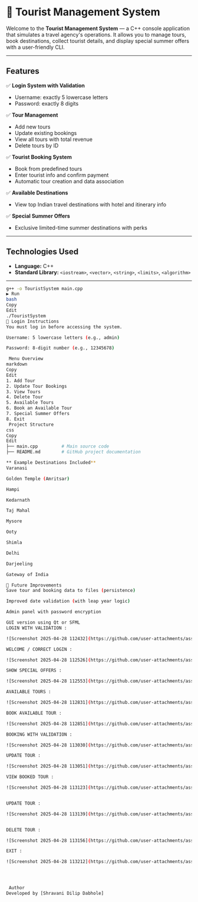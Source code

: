 
# 🧳 Tourist Management System

Welcome to the **Tourist Management System** — a C++ console application that simulates a travel agency's operations. It allows you to manage tours, book destinations, collect tourist details, and display special summer offers with a user-friendly CLI.

---

##  Features

✅ **Login System with Validation**
- Username: exactly 5 lowercase letters  
- Password: exactly 8 digits

✅ **Tour Management**
- Add new tours  
- Update existing bookings  
- View all tours with total revenue  
- Delete tours by ID

✅ **Tourist Booking System**
- Book from predefined tours  
- Enter tourist info and confirm payment  
- Automatic tour creation and data association

✅ **Available Destinations**
- View top Indian travel destinations with hotel and itinerary info

✅ **Special Summer Offers**
- Exclusive limited-time summer destinations with perks

---

## Technologies Used

- **Language:** C++
- **Standard Library:** `<iostream>`, `<vector>`, `<string>`, `<limits>`, `<algorithm>`

---



```bash
g++ -o TouristSystem main.cpp
▶️ Run
bash
Copy
Edit
./TouristSystem
🔐 Login Instructions
You must log in before accessing the system.

Username: 5 lowercase letters (e.g., admin)

Password: 8-digit number (e.g., 12345678)

 Menu Overview
markdown
Copy
Edit
1. Add Tour
2. Update Tour Bookings
3. View Tours
4. Delete Tour
5. Available Tours
6. Book an Available Tour
7. Special Summer Offers
8. Exit
 Project Structure
css
Copy
Edit
├── main.cpp         # Main source code
├── README.md        # GitHub project documentation

** Example Destinations Included**
Varanasi

Golden Temple (Amritsar)

Hampi

Kedarnath

Taj Mahal

Mysore

Ooty

Shimla

Delhi

Darjeeling

Gateway of India

🎯 Future Improvements
Save tour and booking data to files (persistence)

Improved date validation (with leap year logic)

Admin panel with password encryption

GUI version using Qt or SFML
LOGIN WITH VALIDATION :

![Screenshot 2025-04-28 112432](https://github.com/user-attachments/assets/7bca7fc1-75c5-4e98-8ab2-80e3dd8ddcda)

WELCOME / CORRECT LOGIN :

![Screenshot 2025-04-28 112526](https://github.com/user-attachments/assets/f516d3fa-edcd-434b-9f06-585231de095c)

SHOW SPECIAL OFFERS :

![Screenshot 2025-04-28 112553](https://github.com/user-attachments/assets/42ba8141-fe91-485c-8339-95263874342c)

AVAILABLE TOURS :

![Screenshot 2025-04-28 112831](https://github.com/user-attachments/assets/5ec38aec-8201-4aa0-9fbb-bccff70b7430)

BOOK AVAILABLE TOUR :

![Screenshot 2025-04-28 112851](https://github.com/user-attachments/assets/413b7b57-f1e8-4496-bdac-78501603fc6f)

BOOKING WITH VALIDATION :

![Screenshot 2025-04-28 113030](https://github.com/user-attachments/assets/3fe21bdb-7553-474e-bfbb-34833fa77cec)

UPDATE TOUR :

![Screenshot 2025-04-28 113051](https://github.com/user-attachments/assets/c632227f-1bb2-4e8d-adc6-6a16423db10c)

VIEW BOOKED TOUR :

![Screenshot 2025-04-28 113123](https://github.com/user-attachments/assets/871c24a1-14fc-455a-83b8-00c515be1769)


UPDATE TOUR :

![Screenshot 2025-04-28 113139](https://github.com/user-attachments/assets/9029369c-8ecd-44f4-b166-7253f77e1dec)


DELETE TOUR :

![Screenshot 2025-04-28 113156](https://github.com/user-attachments/assets/f2f8773d-2454-4eb7-b33e-b78f790b3d59)

EXIT :

![Screenshot 2025-04-28 113212](https://github.com/user-attachments/assets/ffde7e73-ab3c-443a-9e3c-81b2ec2d8c67)




 Author
Developed by [Shravani Dilip Dabhole]
